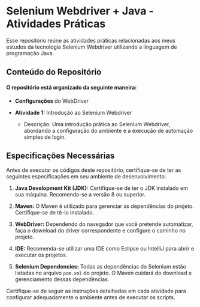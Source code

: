 # Selenium Webdriver + Java - Atividades Práticas

Esse repositório reúne as atividades práticas relacionadas aos meus estudos da tecnologia Selenium Webdriver utilizando a linguagem de programação Java.

## Conteúdo do Repositório

#### O repositório está organizado da seguinte maneira:
- **Configurações** do WebDriver

- **Atividade 1:** Introdução ao Selenium Webdriver
  - Descrição: Uma introdução prática ao Selenium Webdriver, abordando a configuração do ambiente e a execução de automação simples de login.



## Especificações Necessárias

Antes de executar os códigos deste repositório, certifique-se de ter as seguintes especificações em seu ambiente de desenvolvimento:

1. **Java Development Kit (JDK):** Certifique-se de ter o JDK instalado em sua máquina. Recomenda-se a versão 8 ou superior.

2. **Maven:** O Maven é utilizado para gerenciar as dependências do projeto. Certifique-se de tê-lo instalado.

3. **WebDriver:** Dependendo do navegador que você pretende automatizar, faça o download do driver correspondente e configure o caminho no projeto.

4. **IDE:** Recomenda-se utilizar uma IDE como Eclipse ou IntelliJ para abrir e executar os projetos.

5. **Selenium Dependencies:** Todas as dependências do Selenium estão listadas no arquivo `pom.xml` do projeto. O Maven cuidará do download e gerenciamento dessas dependências.

Certifique-se de seguir as instruções detalhadas em cada atividade para configurar adequadamente o ambiente antes de executar os scripts.
